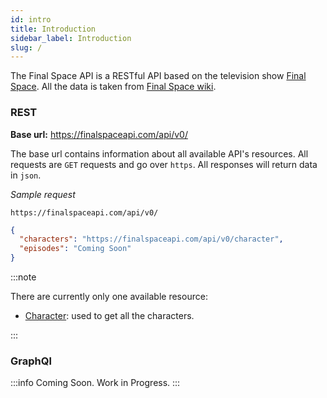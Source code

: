 ```yaml
---
id: intro
title: Introduction
sidebar_label: Introduction
slug: /
---
```



The Final Space API is a RESTful API based on the television show [Final Space](https://en.wikipedia.org/wiki/Final_Space).  All the data is taken from [Final Space wiki](https://final-space.fandom.com/wiki/Final_Space_Wiki).

### REST
**Base url:** https://finalspaceapi.com/api/v0/

The base url contains information about all available API's resources.
All requests are `GET` requests and go over `https`. All responses will return data in `json`.

*Sample request*

```
https://finalspaceapi.com/api/v0/
```

```json
{
  "characters": "https://finalspaceapi.com/api/v0/character",
  "episodes": "Coming Soon"
}
```


:::note


There are currently only one available resource:
- [Character](/docs/character): used to get all the characters.

:::

### GraphQl

:::info
Coming Soon. Work in Progress.
:::
